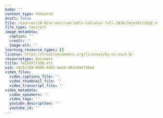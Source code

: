 ```yaml
---
body: ''
content_type: resource
draft: false
file: /courses/18-02sc-multivariable-calculus-fall-2010/7ezvshlt33q2.vtt
file_type: text/vtt
image_metadata:
  caption: ''
  credit: ''
  image-alt: ''
learning_resource_types: []
license: https://creativecommons.org/licenses/by-nc-sa/4.0/
resourcetype: Document
title: 7eZVshlT33Q.vtt
uid: cdc5c760-8046-4d53-bacd-45a14a4736ea
video_files:
  video_captions_file: ''
  video_thumbnail_file: ''
  video_transcript_file: ''
video_metadata:
  video_speakers: ''
  video_tags: ''
  youtube_description: ''
  youtube_id: ''
---
```

